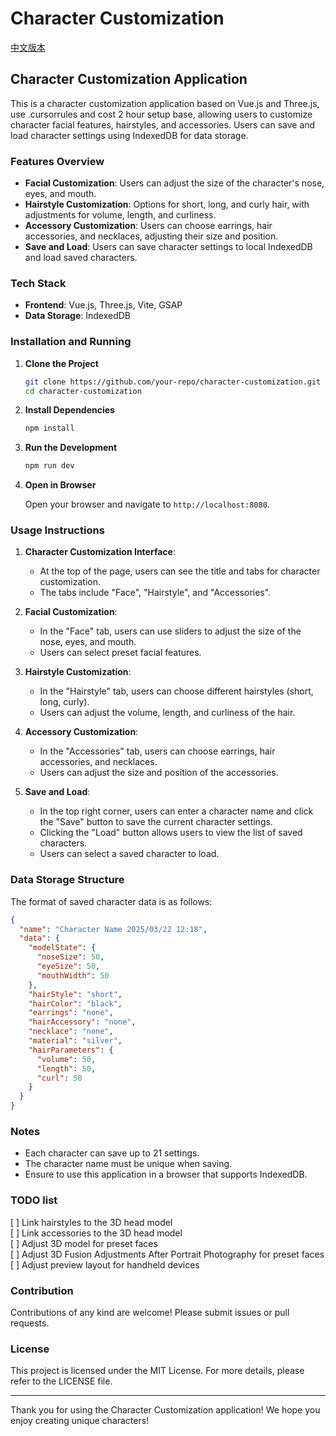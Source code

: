 # Character Customization

[中文版本](README-zh-CN.md)

## Character Customization Application

This is a character customization application based on Vue.js and Three.js, use .cursorrules and cost 2 hour setup base, allowing users to customize character facial features, hairstyles, and accessories. Users can save and load character settings using IndexedDB for data storage.

### Features Overview

- **Facial Customization**: Users can adjust the size of the character's nose, eyes, and mouth.
- **Hairstyle Customization**: Options for short, long, and curly hair, with adjustments for volume, length, and curliness.
- **Accessory Customization**: Users can choose earrings, hair accessories, and necklaces, adjusting their size and position.
- **Save and Load**: Users can save character settings to local IndexedDB and load saved characters.

### Tech Stack

- **Frontend**: Vue.js, Three.js, Vite, GSAP
- **Data Storage**: IndexedDB

### Installation and Running

1. **Clone the Project**

   ```bash
   git clone https://github.com/your-repo/character-customization.git
   cd character-customization
   ```

2. **Install Dependencies**

   ```bash
   npm install
   ```

3. **Run the Development**

   ```bash
   npm run dev
   ```

4. **Open in Browser**

   Open your browser and navigate to `http://localhost:8080`.

### Usage Instructions

1. **Character Customization Interface**: 
   - At the top of the page, users can see the title and tabs for character customization.
   - The tabs include "Face", "Hairstyle", and "Accessories".

2. **Facial Customization**:
   - In the "Face" tab, users can use sliders to adjust the size of the nose, eyes, and mouth.
   - Users can select preset facial features.

3. **Hairstyle Customization**:
   - In the "Hairstyle" tab, users can choose different hairstyles (short, long, curly).
   - Users can adjust the volume, length, and curliness of the hair.

4. **Accessory Customization**:
   - In the "Accessories" tab, users can choose earrings, hair accessories, and necklaces.
   - Users can adjust the size and position of the accessories.

5. **Save and Load**:
   - In the top right corner, users can enter a character name and click the "Save" button to save the current character settings.
   - Clicking the "Load" button allows users to view the list of saved characters.
   - Users can select a saved character to load.

### Data Storage Structure

The format of saved character data is as follows:

```json
{
  "name": "Character Name 2025/03/22 12:18",
  "data": {
    "modelState": {
      "noseSize": 50,
      "eyeSize": 50,
      "mouthWidth": 50
    },
    "hairStyle": "short",
    "hairColor": "black",
    "earrings": "none",
    "hairAccessory": "none",
    "necklace": "none",
    "material": "silver",
    "hairParameters": {
      "volume": 50,
      "length": 50,
      "curl": 50
    }
  }
}
```

### Notes

- Each character can save up to 21 settings.
- The character name must be unique when saving.
- Ensure to use this application in a browser that supports IndexedDB.

### TODO list
[ ] Link hairstyles to the 3D head model  
[ ] Link accessories to the 3D head model  
[ ] Adjust 3D model for preset faces  
[ ] Adjust 3D Fusion Adjustments After Portrait Photography for preset faces 
[ ] Adjust preview layout for handheld devices  

### Contribution

Contributions of any kind are welcome! Please submit issues or pull requests.

### License

This project is licensed under the MIT License. For more details, please refer to the LICENSE file.

---

Thank you for using the Character Customization application! We hope you enjoy creating unique characters!
